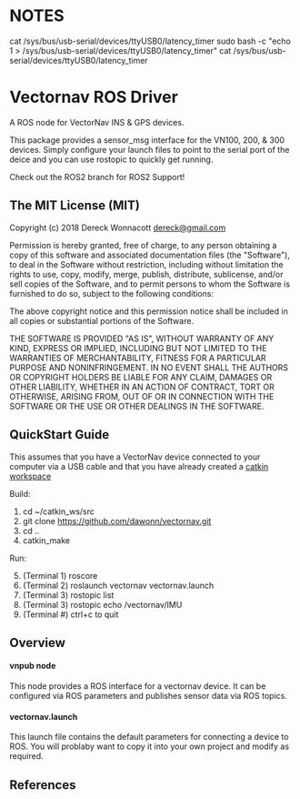 NOTES
====================
cat /sys/bus/usb-serial/devices/ttyUSB0/latency_timer
sudo bash -c "echo 1 > /sys/bus/usb-serial/devices/ttyUSB0/latency_timer"
cat /sys/bus/usb-serial/devices/ttyUSB0/latency_timer









Vectornav ROS Driver
====================

A ROS node for VectorNav INS & GPS devices.

This package provides a sensor_msg interface for the VN100, 200, & 300 
devices. Simply configure your launch files to point to the serial port
of the deice and you can use rostopic to quickly get running.   

Check out the ROS2 branch for ROS2 Support!


The MIT License (MIT)
----------------------

Copyright (c) 2018 Dereck Wonnacott <dereck@gmail.com>

Permission is hereby granted, free of charge, to any person obtaining a copy
of this software and associated documentation files (the "Software"), to deal
in the Software without restriction, including without limitation the rights
to use, copy, modify, merge, publish, distribute, sublicense, and/or sell
copies of the Software, and to permit persons to whom the Software is
furnished to do so, subject to the following conditions:

The above copyright notice and this permission notice shall be included in
all copies or substantial portions of the Software.

THE SOFTWARE IS PROVIDED "AS IS", WITHOUT WARRANTY OF ANY KIND, EXPRESS OR
IMPLIED, INCLUDING BUT NOT LIMITED TO THE WARRANTIES OF MERCHANTABILITY,
FITNESS FOR A PARTICULAR PURPOSE AND NONINFRINGEMENT. IN NO EVENT SHALL THE
AUTHORS OR COPYRIGHT HOLDERS BE LIABLE FOR ANY CLAIM, DAMAGES OR OTHER
LIABILITY, WHETHER IN AN ACTION OF CONTRACT, TORT OR OTHERWISE, ARISING FROM,
OUT OF OR IN CONNECTION WITH THE SOFTWARE OR THE USE OR OTHER DEALINGS IN
THE SOFTWARE.



QuickStart Guide
----------------

This assumes that you have a VectorNav device connected to your computer 
via a USB cable and that you have already created a [catkin workspace][2]

Build:

1. cd ~/catkin_ws/src
2. git clone https://github.com/dawonn/vectornav.git
3. cd ..
4. catkin_make


Run:

5. (Terminal 1) roscore
6. (Terminal 2) roslaunch vectornav vectornav.launch
7. (Terminal 3) rostopic list
8. (Terminal 3) rostopic echo /vectornav/IMU
9. (Terminal #) ctrl+c to quit



Overview 
--------

#### vnpub node

This node provides a ROS interface for a vectornav device. It can be configured
via ROS parameters and publishes sensor data via ROS topics.


#### vectornav.launch

This launch file contains the default parameters for connecting a device to ROS.
You will problaby want to copy it into your own project and modify as required. 


References 
----------

[1]: http://www.vectornav.com/ "VectorNav"
[2]: http://wiki.ros.org/ROS/Tutorials/InstallingandConfiguringROSEnvironment "ROS Workspace Tutorial"




